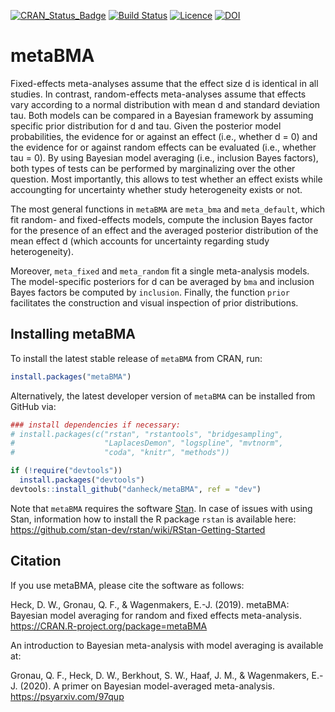 [![CRAN_Status_Badge](http://www.r-pkg.org/badges/version/metaBMA)](http://cran.r-project.org/package=metaBMA)
[![Build Status](https://travis-ci.org/danheck/metaBMA.svg?branch=master)](https://travis-ci.org/danheck/metaBMA)
[![Licence](https://img.shields.io/badge/licence-GPL--2-green.svg)](https://www.gnu.org/licenses/old-licenses/gpl-2.0.html)
[![DOI](https://zenodo.org/badge/80750374.svg)](https://zenodo.org/badge/latestdoi/80750374)
<!--
[![monthly downloads](http://cranlogs.r-pkg.org/badges/metaBMA)](http://cranlogs.r-pkg.org/badges/metaBMA)
[![total downloads](http://cranlogs.r-pkg.org/badges/grand-total/metaBMA)](http://cranlogs.r-pkg.org/badges/grand-total/metaBMA)
-->


# metaBMA

Fixed-effects meta-analyses assume that the effect size d is identical in all studies. In contrast, random-effects meta-analyses assume that effects vary according to a normal distribution with mean d and standard deviation tau. Both models can be compared in a Bayesian framework by assuming specific prior distribution for d and tau. Given the posterior model probabilities, the evidence for or against an effect (i.e., whether d = 0) and the evidence for or against random effects can be evaluated (i.e., whether tau = 0). By using Bayesian model averaging (i.e., inclusion Bayes factors), both types of tests can be performed by marginalizing over the other question. Most importantly, this allows to test whether an effect exists while accoungting for uncertainty whether study heterogeneity exists or not.

The most general functions in `metaBMA` are `meta_bma` and `meta_default`, which fit random- and fixed-effects models, compute the inclusion Bayes factor for the presence of an effect and the averaged posterior distribution of the mean effect d (which accounts for uncertainty regarding study heterogeneity).

Moreover, `meta_fixed` and `meta_random` fit a single meta-analysis models. The model-specific posteriors for d can be averaged by `bma` and inclusion Bayes factors be computed by `inclusion`. Finally, the function `prior` facilitates the construction and visual inspection of prior distributions.


## Installing metaBMA

To install the latest stable release of `metaBMA` from CRAN, run:

```r
install.packages("metaBMA")
```
Alternatively, the latest developer version of `metaBMA` can be installed from GitHub via:

```r
### install dependencies if necessary:
# install.packages(c("rstan", "rstantools", "bridgesampling",
#                    "LaplacesDemon", "logspline", "mvtnorm",
#                    "coda", "knitr", "methods"))

if (!require("devtools"))
  install.packages("devtools")
devtools::install_github("danheck/metaBMA", ref = "dev")
```

Note that `metaBMA` requires the software [Stan](http://mc-stan.org/). 
In case of issues with using Stan, information how to install the R package `rstan` is available here:
https://github.com/stan-dev/rstan/wiki/RStan-Getting-Started


## Citation

If you use metaBMA, please cite the software as follows:

Heck, D. W., Gronau, Q. F., & Wagenmakers, E.-J. (2019). 
metaBMA: Bayesian model averaging for random and fixed effects meta-analysis. https://CRAN.R-project.org/package=metaBMA

An introduction to Bayesian meta-analysis with model averaging is available at:

Gronau, Q. F., Heck, D. W., Berkhout, S. W., Haaf, J. M., & Wagenmakers, E.-J. (2020). A primer on Bayesian model-averaged meta-analysis. https://psyarxiv.com/97qup


